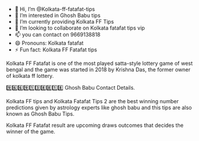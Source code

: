 - 👋 Hi, I’m @Kolkata-ff-fatafat-tips
- 👀 I’m interested in Ghosh Babu tips
- 🌱 I’m currently providing Kolkata FF Tips
- 💞️ I’m looking to collaborate on Kolkata fatafat tips vip
- 📫 you can contact on 9669138818
- 😄 Pronouns: Kolkata fatafat
- ⚡ Fun fact: Kolkata FF Fatafat tips

Kolkata FF Fatafat is one of the most played satta-style lottery game of west bengal and the game was started in 2018 by Krishna Das, the former owner of kolkata ff lottery.

9️⃣6️⃣6️⃣9️⃣1️⃣3️⃣8️⃣8️⃣1️⃣8️⃣ Ghosh Babu Contact Details.

Kolkata FF tips and Kolkata Fatafat Tips 2 are the best winning number predictions given by astrology experts like ghosh babu and this tips are also known as Ghosh Babu Tips.

Kolkata FF Fatafat result are upcoming draws outcomes that decides the winner of the game.

<!---
Kolkata-ff-fatafat-tips/Kolkata-ff-fatafat-tips is a ✨ special ✨ repository because its `README.md` (this file) appears on your GitHub profile.
You can click the Preview link to take a look at your changes.
--->
